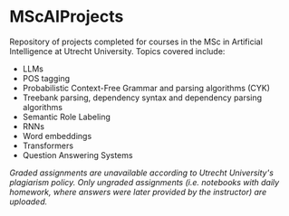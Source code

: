 # MScAIProjects

Repository of projects completed for courses in the MSc in Artificial Intelligence at Utrecht University. Topics covered include:
- LLMs
- POS tagging
- Probabilistic Context-Free Grammar and parsing algorithms (CYK)
- Treebank parsing, dependency syntax and dependency parsing algorithms
- Semantic Role Labeling
- RNNs
- Word embeddings
- Transformers
- Question Answering Systems

*Graded assignments are unavailable according to Utrecht University's plagiarism policy. Only ungraded assignments (i.e. notebooks with daily homework, where answers were later provided by the instructor) are uploaded.*
